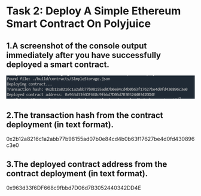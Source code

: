 # Task 2: Deploy A Simple Ethereum Smart Contract On Polyjuice

## 1.A screenshot of the console output immediately after you have successfully deployed a smart contract.

![1.png](./1.png)

## 2.The transaction hash from the contract deployment (in text format).

0x2b12a8216c1a2abb77b98155ad07b0e84cd4b0b63f17627be4d0fd430896c3e0

## 3.The deployed contract address from the contract deployment (in text format).

0x963d33f6DF668c9fbbd7D06d7B3052440342DD4E
